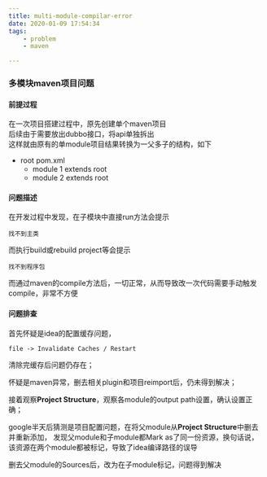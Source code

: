 ```yaml
---
title: multi-module-compilar-error
date: 2020-01-09 17:54:34
tags:
    - problem
    - maven

---
```


### 多模块maven项目问题

#### 前提过程
在一次项目搭建过程中，原先创建单个maven项目 
<br />
后续由于需要放出dubbo接口，将api单独拆出
<br />
这样就由原有的单module项目结果转换为一父多子的结构，如下

- root pom.xml
    - module 1 extends root 
    - module 2 extends root
  
  
#### 问题描述    
在开发过程中发现，在子模块中直接run方法会提示
```text
找不到主类
```    

而执行build或rebuild project等会提示
```text
找不到程序包
```

而通过maven的compile方法后，一切正常，从而导致改一次代码需要手动触发compile，非常不方便


#### 问题排查
首先怀疑是idea的配置缓存问题，
```text
file -> Invalidate Caches / Restart
```
清除完缓存后问题仍存在；
<br />

怀疑是maven异常，删去相关plugin和项目reimport后，仍未得到解决；
<br />

接着观察**Project Structure**，观察各module的output path设置，确认设置正确；
<br />

google半天后猜测是项目配置问题，在将父module从**Project Structure**中删去并重新添加，
发现父module和子module都Mark as了同一份资源，换句话说，该资源在两个module都被标记，导致了idea编译路径的误导
<br />

删去父module的Sources后，改为在子module标记，问题得到解决



